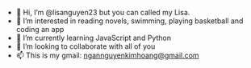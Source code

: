 - 👋 Hi, I’m @lisanguyen23 but you can called my Lisa.
- 👀 I’m interested in reading novels, swimming, playing basketball and coding an app
- 🌱 I’m currently learning JavaScript and Python
- 💞️ I’m looking to collaborate with all of you 
- 📫 This is my gmail: ngannguyenkimhoang@gmail.com

<!---
lisanguyen23/lisanguyen23 is a ✨ special ✨ repository because its `README.md` (this file) appears on your GitHub profile.
You can click the Preview link to take a look at your changes.
--->
